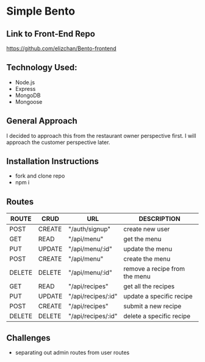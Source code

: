 # Simple Bento
## Link to Front-End Repo
https://github.com/elizchan/Bento-frontend
<!-- ## Deployed API -->
## Technology Used:
* Node.js
* Express
* MongoDB
* Mongoose
## General Approach
I decided to approach this from the restaurant owner perspective first. I will approach the customer perspective later.
## Installation Instructions
* fork and clone repo
* npm i
## Routes
|ROUTE |CRUD  |URL           |DESCRIPTION                          |
|------|------|--------------|-------------------------------------|
| POST | CREATE| "/auth/signup" | create new user|
| GET | READ | "/api/menu" | get the menu  |
| PUT | UPDATE | "/api/menu/:id" | update the menu|
| POST | CREATE | "/api/menu" | create the menu|
| DELETE | DELETE | "/api/menu/:id" | remove a recipe from the menu |
| GET | READ | "/api/recipes" | get all the recipes |
| PUT | UPDATE | "/api/recipes/:id" | update a specific recipe |
| POST | CREATE | "/api/recipes" | submit a new recipe |
| DELETE | DELETE | "/api/recipes/:id" | delete a specific recipe|

## Challenges
* separating out admin routes from user routes